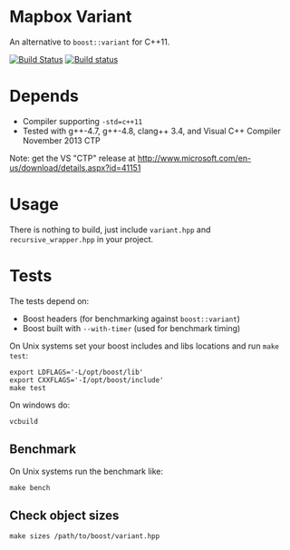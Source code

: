 # Mapbox Variant

An alternative to `boost::variant` for C++11.

[![Build Status](https://secure.travis-ci.org/mapbox/variant.svg)](https://travis-ci.org/mapbox/variant)
[![Build status](https://ci.appveyor.com/api/projects/status/v9tatx21j1k0fcgy)](https://ci.appveyor.com/project/Mapbox/variant)

# Depends

 - Compiler supporting `-std=c++11`
 - Tested with g++-4.7, g++-4.8, clang++ 3.4, and Visual C++ Compiler November 2013 CTP

Note: get the VS "CTP" release at http://www.microsoft.com/en-us/download/details.aspx?id=41151

# Usage

There is nothing to build, just include `variant.hpp` and `recursive_wrapper.hpp` in your project.

# Tests

The tests depend on:

 - Boost headers (for benchmarking against `boost::variant`)
 - Boost built with `--with-timer` (used for benchmark timing)

On Unix systems set your boost includes and libs locations and run `make test`:

    export LDFLAGS='-L/opt/boost/lib'
    export CXXFLAGS='-I/opt/boost/include'
    make test

On windows do:

    vcbuild

## Benchmark

On Unix systems run the benchmark like:

    make bench

## Check object sizes

    make sizes /path/to/boost/variant.hpp
